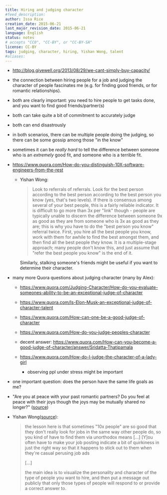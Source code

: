 ```yaml
---
title: Hiring and judging character
#feed_description: 
author: Issa Rice
creation_date: 2015-06-21
last_major_revision_date: 2015-06-21
language: English
status: notes
# accepts "CC0", "CC-BY", or "CC-BY-SA"
license: CC-BY
tags: judging, character, hiring, Yishan Wong, talent
#aliases: 
---
```


- <http://blog.givewell.org/2013/08/29/we-cant-simply-buy-capacity/>
- the connection between hiring people for a job and judging the
  character of people fascinates me (e.g. for finding good friends, or
  for romantic relationships).
- both are clearly important: you need to hire people to get tasks done,
  and you want to find good friends/partner(s)
- both can take quite a bit of commitment to accurately judge
- both can end disastrously
- in both scenarios, there can be multiple people doing the judging, so
  there can be some gossip among those "in the know"
- sometimes it can be *really hard* to tell the difference between
  someone who is an *extremely* good fit, and someone who is a terrible
  fit.
- <https://www.quora.com/How-do-you-distinguish-10X-software-engineers-from-the-rest>

    - Yishan Wong:

        > Look to referrals of referrals.  Look for the best person
        > according to the best person according to the best person you
        > know (yes, that's two levels).  If there is consensus among
        > several of your best people, this is a fairly reliable
        > indicator.  It is difficult to go more than 3x per "link"
        > though - people are typically unable to discern the difference
        > between someone 9x as good as they are from someone who is 3x
        > as good as they are; this is why you have to do the "best
        > person you know" referral twice.  First, you hire all the best
        > people you know, work with them for awhile to find the best
        > amongst them, and then find all the best people *they* know. 
        > It is a multiple-stage approach; many people don't know this,
        > and just assume that "refer the best people you know" is the
        > end of it.

        Similarly, stalking someone's friends might be useful if you
        want to determine their character.

- many more Quora questions about judging character (many by Alex):

    - <https://www.quora.com/Judging-Character/How-do-you-evaluate-someones-ability-to-be-an-exceptional-judge-of-character>
    - <https://www.quora.com/Is-Elon-Musk-an-exceptional-judge-of-character-talent>
    - <https://www.quora.com/How-can-one-be-a-good-judge-of-character>
    - <https://www.quora.com/How-do-you-judge-peoples-character>
    - decent answer: <https://www.quora.com/How-can-you-become-a-good-judge-of-character/answer/Sridatta-Thatipamala>
    - <https://www.quora.com/How-do-I-judge-the-character-of-a-lady-girl>

        - observing ppl under stress might be important

- one important question: does the person have the same life goals as me?

- "Are you at peace with your past romantic partners? Do you feel at peace with their joys though the joys may be mutually shared no longer?" ([source](https://www.quora.com/What-single-question-would-you-ask-someone-if-you-were-trying-to-find-out-if-they-are-a-good-person/answer/Chantal-Murthy-1))

- Yishan Wong([source](https://www.quora.com/What-is-the-best-way-to-indicate-in-a-job-posting-that-youre-looking-for-10x-or-ninja-type-people/answer/Yishan-Wong)):

    > the lesson here is that sometimes "10x people" are so good that
    > they don't really look for jobs in the same way other people do,
    > so you kind of have to find them via unorthodox means [...] [Y]ou
    > often have to make your job posting indicate a bit of quirkiness
    > in just the right way so that it happens to stick out to them when
    > they're casual perusing job ads 
    >
    > [...]
    >
    > the main idea is to visualize the personality and character of the
    > type of people you want to hire, and then put a message out
    > publicly that only those types of people will respond to or
    > provide a correct answer to.
